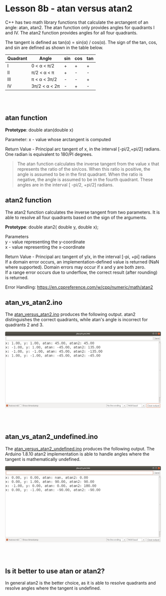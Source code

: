 # Lesson 8b - atan versus atan2

C++ has two math library functions that calculate the arctangent of an angle: atan, atan2. The atan function only provides angles for quadrants I and IV. The atan2 function provides angles for all four quadrants.

The tangent is defined as tan(&alpha;) = sin(&alpha;) / cos(&alpha;). The sign of the tan, cos, and sin are defined as shown in the table below.

| Quadrant | Angle | sin | cos | tan |
| --- | --- | --- | --- | --- |
| I   |  0 < &alpha; < &pi;/2       | + | + | + |
| II  |  &pi;/2 < &alpha; < &pi;    | + | - | - |
| III |  &pi; < &alpha; < 3&pi;/2   | - | - | + |
| IV  |  3&pi;/2 < &alpha; < 2&pi;  | - | + | - |
<br>
<br>

## atan function

**Prototype**: double atan(double x)

Parameter: x - value whose arctangent is computed <br>

Return Value - Principal arc tangent of x, in the interval [-pi/2,+pi/2] radians.
One radian is equivalent to 180/PI degrees.

> The atan function calculates the inverse tangent from the value x that represents the ratio of the sin/cos. When this ratio is positive, the angle is assumed to be in the first quadrant. When the ratio is negative, the angle is assumed to be in the fourth quadrant. These angles are in the interval [ -pi/2, +pi/2] radians.


## atan2 function

The atan2 function calculates the inverse tangent from two parameters. It is able to resolve all four quadrants based on the sign of the arguments.

**Prototype**: double atan2( double y, double x);

Parameters<br>
y - value representing the y-coordinate <br>
x - value representing the x-coordinate <br>

Return Value - Principal arc tangent of y/x, in the interval [-pi, +pi] radians<br>
If a domain error occurs, an implementation-defined value is returned (NaN where supported). Domain errors may occur if x and y are both zero. <br>
If a range error occurs due to underflow, the correct result (after rounding) is returned. <br>

Error Handling: https://en.cppreference.com/w/cpp/numeric/math/atan2
<br>

## atan_vs_atan2.ino

The [atan_versus_atan2.ino](./atan_versus_atan2/atan_vs_atan2.ino) produces the following output. atan2 distinguishes the correct quadrants, while atan's angle is incorrect for quadrants 2 and 3.

![atan versus atan 2](./images/atanvsatan245.png "atan versus atan2 quadrant resolution")

<br>
<br>

## atan_vs_atan2_undefined.ino

The [atan_versus_atan2_undefined.ino](./atan_vs_atan2_undefined/atan_vs_atan2_undefined.ino) produces the following output. The Arduino 1.8.10 atan2 implementation is able to handle angles where the tangent is mathematically undefined.



![atan versus atan 2 undefined](./images/atanvsatan2undefined.png "atan versus atan2 undefined")

<br>
<br>

## Is it better to use atan or atan2?

In general atan2 is the better choice, as it is able to resolve quadrants and resolve angles where the tangent is undefined. 






